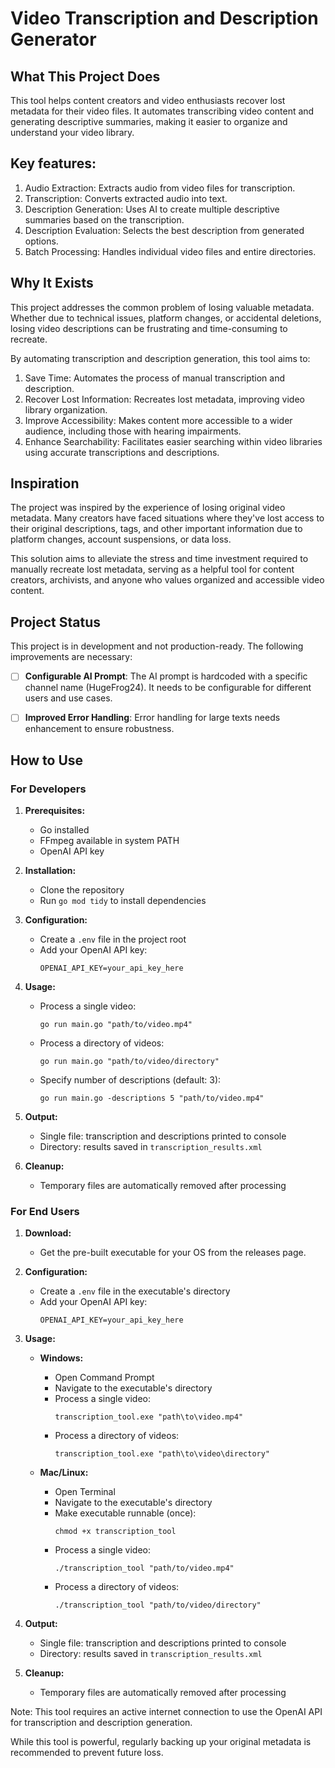 # Video Transcription and Description Generator

## What This Project Does

This tool helps content creators and video enthusiasts recover lost metadata for their video files. It automates transcribing video content and generating descriptive summaries, making it easier to organize and understand your video library.

## Key features:

1. Audio Extraction: Extracts audio from video files for transcription.
2. Transcription: Converts extracted audio into text.
3. Description Generation: Uses AI to create multiple descriptive summaries based on the transcription.
4. Description Evaluation: Selects the best description from generated options.
5. Batch Processing: Handles individual video files and entire directories.

## Why It Exists

This project addresses the common problem of losing valuable metadata. Whether due to technical issues, platform changes, or accidental deletions, losing video descriptions can be frustrating and time-consuming to recreate.

By automating transcription and description generation, this tool aims to:

1. Save Time: Automates the process of manual transcription and description.
2. Recover Lost Information: Recreates lost metadata, improving video library organization.
3. Improve Accessibility: Makes content more accessible to a wider audience, including those with hearing impairments.
4. Enhance Searchability: Facilitates easier searching within video libraries using accurate transcriptions and descriptions.

## Inspiration

The project was inspired by the experience of losing original video metadata. Many creators have faced situations where they've lost access to their original descriptions, tags, and other important information due to platform changes, account suspensions, or data loss.

This solution aims to alleviate the stress and time investment required to manually recreate lost metadata, serving as a helpful tool for content creators, archivists, and anyone who values organized and accessible video content.

## Project Status

This project is in development and not production-ready. The following improvements are necessary:

- [ ] **Configurable AI Prompt**: The AI prompt is hardcoded with a specific channel name (HugeFrog24). It needs to be configurable for different users and use cases.

- [ ] **Improved Error Handling**: Error handling for large texts needs enhancement to ensure robustness.

## How to Use

### For Developers

1. **Prerequisites:**
   - Go installed
   - FFmpeg available in system PATH
   - OpenAI API key

2. **Installation:**
   - Clone the repository
   - Run `go mod tidy` to install dependencies

3. **Configuration:**
   - Create a `.env` file in the project root
   - Add your OpenAI API key:
     ```
     OPENAI_API_KEY=your_api_key_here
     ```

4. **Usage:**
   - Process a single video:
     ```
     go run main.go "path/to/video.mp4"
     ```
   - Process a directory of videos:
     ```
     go run main.go "path/to/video/directory"
     ```
   - Specify number of descriptions (default: 3):
     ```
     go run main.go -descriptions 5 "path/to/video.mp4"
     ```

5. **Output:**
   - Single file: transcription and descriptions printed to console
   - Directory: results saved in `transcription_results.xml`

6. **Cleanup:**
   - Temporary files are automatically removed after processing

### For End Users

1. **Download:**
   - Get the pre-built executable for your OS from the releases page.

2. **Configuration:**
   - Create a `.env` file in the executable's directory
   - Add your OpenAI API key:
     ```
     OPENAI_API_KEY=your_api_key_here
     ```

3. **Usage:**

   - **Windows:**
     - Open Command Prompt
     - Navigate to the executable's directory
     - Process a single video:
       ```
       transcription_tool.exe "path\to\video.mp4"
       ```
     - Process a directory of videos:
       ```
       transcription_tool.exe "path\to\video\directory"
       ```

   - **Mac/Linux:**
     - Open Terminal
     - Navigate to the executable's directory
     - Make executable runnable (once):
       ```
       chmod +x transcription_tool
       ```
     - Process a single video:
       ```
       ./transcription_tool "path/to/video.mp4"
       ```
     - Process a directory of videos:
       ```
       ./transcription_tool "path/to/video/directory"
       ```

4. **Output:**
   - Single file: transcription and descriptions printed to console
   - Directory: results saved in `transcription_results.xml`

5. **Cleanup:**
   - Temporary files are automatically removed after processing

Note: This tool requires an active internet connection to use the OpenAI API for transcription and description generation.

While this tool is powerful, regularly backing up your original metadata is recommended to prevent future loss.